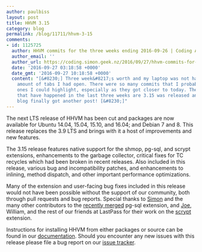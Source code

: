```yaml
---
author: paulbiss
layout: post
title: HHVM 3.15
category: blog
permalink: /blog/11711/hhvm-3-15
comments:
- id: 1125725
  author: HHVM commits for the three weeks ending 2016-09-26 | Coding Aloud
  author_email: ''
  author_url: https://coding.simon.geek.nz/2016/09/27/hhvm-commits-for-the-three-weeks-ending-2016-09-26/
  date: '2016-09-27 03:18:58 +0000'
  date_gmt: '2016-09-27 10:18:58 +0000'
  content: "[&#8230;] Three week&#8217;s worth and my laptop was not happy with the
    amount of tabs I had open. There were so many commits that I probably missed some
    ones I could highlight, especially as they got closer to today. The main things
    that have happened in the last three weeks are 3.15 was released and the main
    blog finally got another post! [&#8230;]"
---
```


The next LTS release of HHVM has been cut and packages are now available for Ubuntu 14.04, 15.04, 15.10, and 16.04; and Debian 7 and 8. This release replaces the 3.9 LTS and brings with it a host of improvements and new features.

<!--truncate-->

The 3.15 release features native support for the shmop, pg-sql, and scrypt extensions, enhancements to the garbage collector, critical fixes for TC recycles which had been broken in recent releases. Also included in this release, various bug and incompatibility patches, and enhancements to inlining, method dispatch, and other important performance optimizations.

Many of the extension and user-facing bug fixes included in this release would not have been possible without the support of our community, both through pull requests and bug reports. Special thanks to [Simon](https://github.com/simonwelsh) and the many other contributors to the [recently merged](https://github.com/facebook/hhvm/commit/cc973802814b6a4d0545bee07c84e24d08120140) pg-sql extension, and [Joe](https://github.com/joelastpass), William, and the rest of our friends at LastPass for their work on the [scrypt](https://github.com/facebook/hhvm/commit/a3d57470c7cb17d857fa9d0c477833aabe7d4dd4) extension.

Instructions for installing HHVM from either packages or source can be found in our [documentation](https://docs.hhvm.com/hhvm/installation/introduction). Should you encounter any new issues with this release please file a bug report on our [issue tracker](https://github.com/facebook/hhvm/issues).
